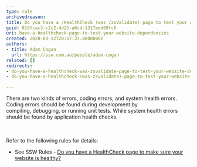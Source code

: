 ```yaml
---
type: rule
archivedreason: 
title: Do you have a /HealthCheck (was /zsValidate) page to test your website dependencies?
guid: 015fcac3-c2c2-4d25-a6cd-1317eed69fc6
uri: have-a-healthcheck-page-to-test-your-website-dependencies
created: 2020-03-12T20:57:37.0000000Z
authors:
- title: Adam Cogan
  url: https://ssw.com.au/people/adam-cogan
related: []
redirects:
- do-you-have-a-healthcheck-was-zsvalidate-page-to-test-your-website-dependencies
- do-you-have-a-healthcheck-(was-zsvalidate)-page-to-test-your-website-dependencies

---
```



There are two kinds of errors, coding errors, and system health errors. Coding errors should be found during development by compiling,&#160;debugging, or running unit tests. While system health&#160;errors should be found by application health checks.<br>
<br><excerpt class='endintro'></excerpt><br>
<p>​Refer to the following rules for details&#58;<br></p><ul><li>See&#160;SSW Rules - <a href="/_layouts/15/FIXUPREDIRECT.ASPX?WebId=3dfc0e07-e23a-4cbb-aac2-e778b71166a2&amp;TermSetId=07da3ddf-0924-4cd2-a6d4-a4809ae20160&amp;TermId=d5f38812-84bc-4a13-a2b6-5b818ac6ee3f">Do you have a HealthCheck page to make sure your website is healthy?</a><br></li></ul><p></p>


